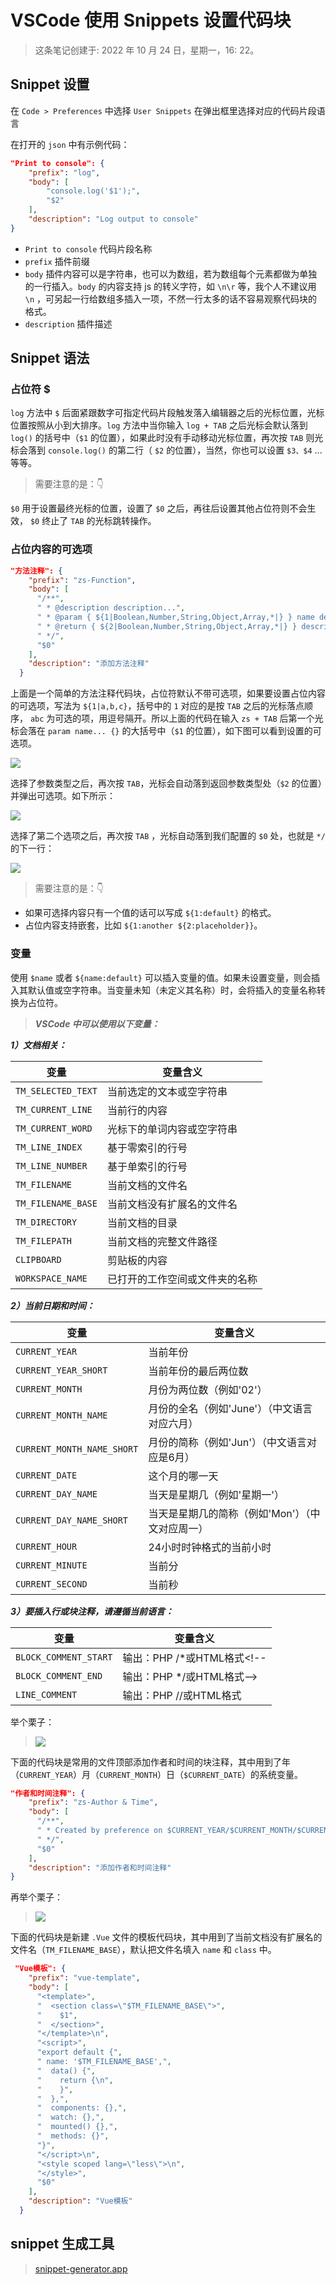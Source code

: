 # VSCode 使用 Snippets 设置代码块

> 这条笔记创建于: 2022 年 10 月 24 日，星期一，16: 22。

## Snippet 设置

在 `Code > Preferences` 中选择 `User Snippets` 在弹出框里选择对应的代码片段语言

在打开的 `json` 中有示例代码：

```json
"Print to console": {
    "prefix": "log",
    "body": [
        "console.log('$1');",
        "$2"
    ],
    "description": "Log output to console"
}
```

- `Print to console` 代码片段名称
- `prefix` 插件前缀
- `body` 插件内容可以是字符串，也可以为数组，若为数组每个元素都做为单独的一行插入。`body` 的内容支持 js 的转义字符，如 `\n\r` 等，我个人不建议用 `\n` ，可另起一行给数组多插入一项，不然一行太多的话不容易观察代码块的格式。
- `description` 插件描述

## Snippet 语法

### 占位符 $

`log` 方法中 `$` 后面紧跟数字可指定代码片段触发落入编辑器之后的光标位置，光标位置按照从小到大排序。`log` 方法中当你输入 `log + TAB` 之后光标会默认落到 `log()` 的括号中（`$1` 的位置），如果此时没有手动移动光标位置，再次按 `TAB` 则光标会落到 `console.log()` 的第二行（ `$2` 的位置），当然，你也可以设置 `$3、$4` ... 等等。

> 需要注意的是：👇

`$0` 用于设置最终光标的位置，设置了 `$0` 之后，再往后设置其他占位符则不会生效， `$0` 终止了 `TAB` 的光标跳转操作。

### 占位内容的可选项

```json
"方法注释": {
    "prefix": "zs-Function",
    "body": [
      "/**",
      " * @description description...",
      " * @param { ${1|Boolean,Number,String,Object,Array,*|} } name description...",
      " * @return { ${2|Boolean,Number,String,Object,Array,*|} } description...",
      " */",
      "$0"
    ],
    "description": "添加方法注释"
  }
```

上面是一个简单的方法注释代码块，占位符默认不带可选项，如果要设置占位内容的可选项，写法为 `${1|a,b,c}`，括号中的 `1` 对应的是按 `TAB` 之后的光标落点顺序， `abc` 为可选的项，用逗号隔开。所以上面的代码在输入 `zs + TAB` 后第一个光标会落在 `param name... {}` 的大括号中（`$1` 的位置），如下图可以看到设置的可选项。

![](https://raw.githubusercontent.com/chuenwei0129/my-picgo-repo/master/ts/b785edf7c7fc4424a17c2e307bd63357_tplv-k3u1fbpfcp-zoom-in-crop-mark_4536_0_0_0.webp)

选择了参数类型之后，再次按 `TAB`，光标会自动落到返回参数类型处（`$2` 的位置）并弹出可选项。如下所示：

![](https://raw.githubusercontent.com/chuenwei0129/my-picgo-repo/master/ts/06d157ea12cb4f50a81382f1c899a681_tplv-k3u1fbpfcp-zoom-in-crop-mark_4536_0_0_0.webp)

选择了第二个选项之后，再次按 `TAB` ，光标自动落到我们配置的 `$0` 处，也就是 `*/` 的下一行：

![](https://raw.githubusercontent.com/chuenwei0129/my-picgo-repo/master/ts/955b0a49efa54691ba0599e934e6813b_tplv-k3u1fbpfcp-zoom-in-crop-mark_4536_0_0_0.webp)

> 需要注意的是：👇

- 如果可选择内容只有一个值的话可以写成 `${1:default}` 的格式。
- 占位内容支持嵌套，比如 `${1:another ${2:placeholder}}`。

### 变量

使用 `$name` 或者 `${name:default}` 可以插入变量的值。如果未设置变量，则会插入其默认值或空字符串。当变量未知（未定义其名称）时，会将插入的变量名称转换为占位符。

> _**VSCode 中可以使用以下变量：**_

_**1）文档相关：**_

| 变量               | 变量含义                       |
| ------------------ | ------------------------------ |
| `TM_SELECTED_TEXT` | 当前选定的文本或空字符串       |
| `TM_CURRENT_LINE`  | 当前行的内容                   |
| `TM_CURRENT_WORD`  | 光标下的单词内容或空字符串     |
| `TM_LINE_INDEX`    | 基于零索引的行号               |
| `TM_LINE_NUMBER`   | 基于单索引的行号               |
| `TM_FILENAME`      | 当前文档的文件名               |
| `TM_FILENAME_BASE` | 当前文档没有扩展名的文件名     |
| `TM_DIRECTORY`     | 当前文档的目录                 |
| `TM_FILEPATH`      | 当前文档的完整文件路径         |
| `CLIPBOARD`        | 剪贴板的内容                   |
| `WORKSPACE_NAME`   | 已打开的工作空间或文件夹的名称 |

_**2）当前日期和时间：**_

| 变量                       | 变量含义                                        |
| -------------------------- | ----------------------------------------------- |
| `CURRENT_YEAR`             | 当前年份                                        |
| `CURRENT_YEAR_SHORT`       | 当前年份的最后两位数                            |
| `CURRENT_MONTH`            | 月份为两位数（例如'02'）                        |
| `CURRENT_MONTH_NAME`       | 月份的全名（例如'June'）（中文语言对应六月）    |
| `CURRENT_MONTH_NAME_SHORT` | 月份的简称（例如'Jun'）（中文语言对应是6月）    |
| `CURRENT_DATE`             | 这个月的哪一天                                  |
| `CURRENT_DAY_NAME`         | 当天是星期几（例如'星期一'）                    |
| `CURRENT_DAY_NAME_SHORT`   | 当天是星期几的简称（例如'Mon'）（中文对应周一） |
| `CURRENT_HOUR`             | 24小时时钟格式的当前小时                        |
| `CURRENT_MINUTE`           | 当前分                                          |
| `CURRENT_SECOND`           | 当前秒                                          |

_**3）要插入行或块注释，请遵循当前语言：**_

| 变量                  | 变量含义                    |
| --------------------- | --------------------------- |
| `BLOCK_COMMENT_START` | 输出：PHP /\*或HTML格式<!-- |
| `BLOCK_COMMENT_END`   | 输出：PHP \*/或HTML格式-->  |
| `LINE_COMMENT`        | 输出：PHP //或HTML格式      |

举个栗子：

> ![](https://raw.githubusercontent.com/chuenwei0129/my-picgo-repo/master/ts/2d253ba67a4b49dd92a171fb16f55f6c_tplv-k3u1fbpfcp-zoom-in-crop-mark_4536_0_0_0.webp)

下面的代码块是常用的文件顶部添加作者和时间的块注释，其中用到了年（`CURRENT_YEAR`）月（`CURRENT_MONTH`）日（`$CURRENT_DATE`）的系统变量。

```json
"作者和时间注释": {
    "prefix": "zs-Author & Time",
    "body": [
      "/**",
      " * Created by preference on $CURRENT_YEAR/$CURRENT_MONTH/$CURRENT_DATE",
      " */",
      "$0"
    ],
    "description": "添加作者和时间注释"
}
```

再举个栗子：

> ![](https://raw.githubusercontent.com/chuenwei0129/my-picgo-repo/master/ts/2d253ba67a4b49dd92a171fb16f55f6c_tplv-k3u1fbpfcp-zoom-in-crop-mark_4536_0_0_0.webp)

下面的代码块是新建 `.Vue` 文件的模板代码块，其中用到了当前文档没有扩展名的文件名（`TM_FILENAME_BASE`），默认把文件名填入 `name` 和 `class` 中。

```json
 "Vue模板": {
    "prefix": "vue-template",
    "body": [
      "<template>",
      "  <section class=\"$TM_FILENAME_BASE\">",
      "    $1",
      "  </section>",
      "</template>\n",
      "<script>",
      "export default {",
      " name: '$TM_FILENAME_BASE',",
      "  data() {",
      "    return {\n",
      "    }",
      "  },",
      "  components: {},",
      "  watch: {},",
      "  mounted() {},",
      "  methods: {}",
      "}",
      "</script>\n",
      "<style scoped lang=\"less\">\n",
      "</style>",
      "$0"
    ],
    "description": "Vue模板"
  }
```

## snippet 生成工具

> [snippet-generator.app](https://snippet-generator.app/?description=&tabtrigger=&snippet=&mode=vscode)
